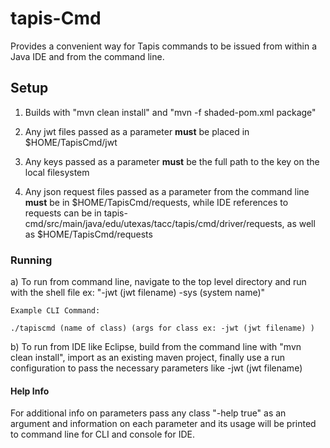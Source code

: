 # tapis-Cmd

Provides a convenient way for Tapis commands to be issued from within a Java IDE and from the command line.

## Setup

1. Builds with "mvn clean install" and "mvn -f shaded-pom.xml package"

2. Any jwt files passed as a parameter **must** be placed in $HOME/TapisCmd/jwt

3. Any keys passed as a parameter **must** be the full path to the key on the local filesystem  

4. Any json request files passed as a parameter from the command line **must** be in $HOME/TapisCmd/requests,
   while IDE references to requests can be in tapis-cmd/src/main/java/edu/utexas/tacc/tapis/cmd/driver/requests,
   as well as $HOME/TapisCmd/requests

### Running

a) To run from command line, navigate to the top level directory and run with the shell file 
              ex: "-jwt (jwt filename) -sys (system name)"

	Example CLI Command: 
	
	./tapiscmd (name of class) (args for class ex: -jwt (jwt filename) )

b) To run from IDE like Eclipse, build from the command line with "mvn clean install", import as an existing maven project,
     finally use a run configuration to pass the necessary parameters like -jwt (jwt filename)

#### Help Info

For additional info on parameters pass any class "-help true" as an argument and information on 
each parameter and its usage will be printed to command line for CLI and console for IDE.
